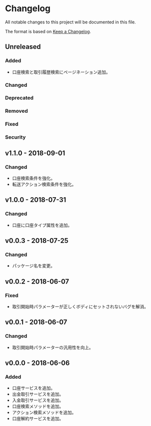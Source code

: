 # Changelog

All notable changes to this project will be documented in this file.

The format is based on [Keep a Changelog](http://keepachangelog.com/).

## Unreleased

### Added

- 口座検索と取引履歴検索にページネーション追加。

### Changed

### Deprecated

### Removed

### Fixed

### Security

## v1.1.0 - 2018-09-01

### Changed

- 口座検索条件を強化。
- 転送アクション検索条件を強化。

## v1.0.0 - 2018-07-31

### Changed

- 口座に口座タイプ属性を追加。

## v0.0.3 - 2018-07-25

### Changed

- パッケージ名を変更。

## v0.0.2 - 2018-06-07

### Fixed

- 取引開始時パラメーターが正しくボディにセットされないバグを解消。

## v0.0.1 - 2018-06-07

### Changed

- 取引開始時パラメーターの汎用性を向上。

## v0.0.0 - 2018-06-06

### Added

- 口座サービスを追加。
- 出金取引サービスを追加。
- 入金取引サービスを追加。
- 口座検索メソッドを追加。
- アクション検索メソッドを追加。
- 口座解約サービスを追加。

